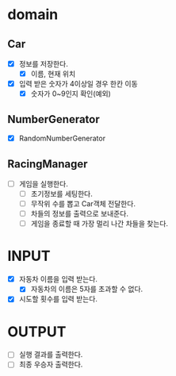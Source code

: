# domain
## Car
- [X] 정보를 저장한다.
  - [X] 이름, 현재 위치
- [X] 입력 받은 숫자가 4이상일 경우 한칸 이동
  - [X] 숫자가 0~9인지 확인(예외)
  
## NumberGenerator
- [X] RandomNumberGenerator

## RacingManager
- [ ] 게임을 실행한다.
  - [ ] 초기정보를 세팅한다.
  - [ ] 무작위 수를 뽑고 Car객체 전달한다.
  - [ ] 차들의 정보를 출력으로 보내준다.
  - [ ] 게임을 종료할 때 가장 멀리 나간 차들을 찾는다.

# INPUT  
- [X] 자동차 이름을 입력 받는다.  
  - [X] 자동차의 이름은 5자를  초과할 수 없다.
- [X] 시도할 횟수를 입력 받는다.

# OUTPUT
- [ ] 실행 결과를 출력한다.  
- [ ] 최종 우승자 출력한다.